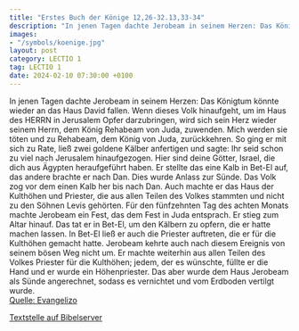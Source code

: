 ```yaml
---
title: "Erstes Buch der Könige 12,26-32.13,33-34"
description: "In jenen Tagen dachte Jerobeam in seinem Herzen: Das Königtum könnte wieder an das Haus David fallen. Wenn dieses Volk hinaufgeht, um im Haus des HERRN in Jerusalem Opfer darzubringen, wird sich sein Herz wieder seinem Herrn, dem König Rehabeam von Juda, zuwenden. Mich werden sie...."
images:
- "/symbols/koenige.jpg"
layout: post
category: LECTIO 1
tag: LECTIO 1
date: 2024-02-10 07:30:00 +0100
---
```

In jenen Tagen dachte Jerobeam in seinem Herzen: Das Königtum könnte wieder an das Haus David fallen.
Wenn dieses Volk hinaufgeht, um im Haus des HERRN in Jerusalem Opfer darzubringen, wird sich sein Herz wieder seinem Herrn, dem König Rehabeam von Juda, zuwenden. Mich werden sie töten und zu Rehabeam, dem König von Juda, zurückkehren.<!--more-->
So ging er mit sich zu Rate, ließ zwei goldene Kälber anfertigen und sagte: Ihr seid schon zu viel nach Jerusalem hinaufgezogen. Hier sind deine Götter, Israel, die dich aus Ägypten heraufgeführt haben.
Er stellte das eine Kalb in Bet-El auf, das andere brachte er nach Dan.
Dies wurde Anlass zur Sünde. Das Volk zog vor dem einen Kalb her bis nach Dan.
Auch machte er das Haus der Kulthöhen und Priester, die aus allen Teilen des Volkes stammten und nicht zu den Söhnen Levis gehörten.
Für den fünfzehnten Tag des achten Monats machte Jerobeam ein Fest, das dem Fest in Juda entsprach. Er stieg zum Altar hinauf. Das tat er in Bet-El, um den Kälbern zu opfern, die er hatte machen lassen. In Bet-El ließ er auch die Priester auftreten, die er für die Kulthöhen gemacht hatte.
Jerobeam kehrte auch nach diesem Ereignis von seinem bösen Weg nicht um. Er machte weiterhin aus allen Teilen des Volkes Priester für die Kulthöhen; jedem, der es wünschte, füllte er die Hand und er wurde ein Höhenpriester.
Das aber wurde dem Haus Jerobeam als Sünde angerechnet, sodass es vernichtet und vom Erdboden vertilgt wurde.<br>
[Quelle: Evangelizo](https://evangeliumtagfuertag.org/DE/gospel)

[Textstelle auf Bibelserver](https://www.bibleserver.com/EU/1.Könige12,26-32.13,33-34)
